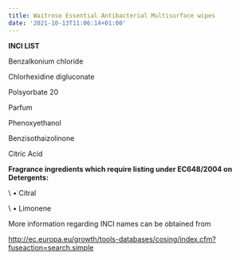 ```yaml
---
title: Waitrose Essential Antibacterial Multisurface wipes
date: '2021-10-13T11:06:14+01:00'
---
```

**INCI LIST**

Benzalkonium chloride

Chlorhexidine digluconate

Polsyorbate 20

Parfum

Phenoxyethanol

Benzisothaizolinone

Citric Acid

**Fragrance ingredients which require listing under EC648/2004 on Detergents:**

\    • Citral

\    • Limonene

More information regarding INCI names can be obtained from

http://ec.europa.eu/growth/tools-databases/cosing/index.cfm?fuseaction=search.simple
